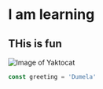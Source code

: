 # I am learning
## THis is fun

![Image of Yaktocat](https://octodex.github.com/images/yaktocat.png)
```javascript
const greeting = 'Dumela'
```
